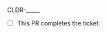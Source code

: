 CLDR-_____

- [ ] This PR completes the ticket.

<!--
Thank you for your pull request.
Please see https://cldr.unicode.org/index/process for general
information on contributing to CLDR.

1. Make sure the ticket is filed at
https://unicode-org.atlassian.net/projects/CLDR/
2. Update the PR title and first line of this
message to include the ticket ID (CLDR-_____)
3. You will be automatically asked to sign the contributors’
license before the PR is accepted.
- sign: https://cla-assistant.io/unicode-org/cldr
- license: https://www.unicode.org/copyright.html#License
-->
